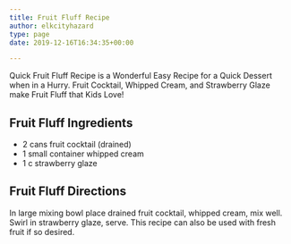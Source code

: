 ```yaml
---
title: Fruit Fluff Recipe
author: elkcityhazard
type: page
date: 2019-12-16T16:34:35+00:00

---
```

Quick Fruit Fluff Recipe is a Wonderful Easy Recipe for a Quick Dessert when in a Hurry. Fruit Cocktail, Whipped Cream, and Strawberry Glaze make Fruit Fluff that Kids Love!

## Fruit Fluff Ingredients

  * 2 cans fruit cocktail (drained)
  * 1 small container whipped cream
  * 1 c strawberry glaze

## Fruit Fluff Directions

In large mixing bowl place drained fruit cocktail, whipped cream, mix well. Swirl in strawberry glaze, serve. This recipe can also be used with fresh fruit if so desired.